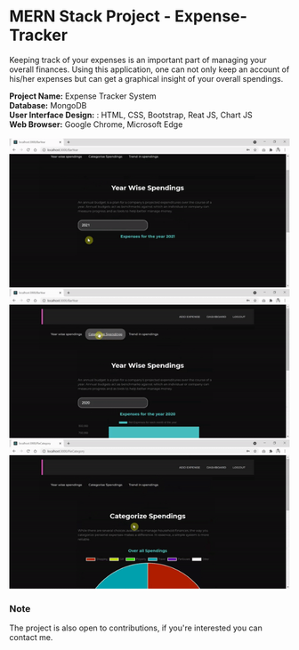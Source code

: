 # MERN Stack Project - Expense-Tracker
Keeping track of your expenses is an important part of managing your overall finances. Using this application, one can not only keep an account of his/her expenses but can get a graphical insight of your overall spendings. 

**Project Name:** Expense Tracker System <br>
**Database:**                      MongoDB <br>
**User Interface Design:**       :  HTML, CSS, Bootstrap, Reat JS, Chart JS <br>
**Web Browser:**                  Google Chrome, Microsoft Edge <br>
<br>
![bar-graph](https://github.com/swetha4444/Expense-Tracker/blob/96ee2eeb7ca1eb74e636510bd9703feecfefb826/ezgif.com-gif-maker%20(1).gif)
![pie-chart](https://github.com/swetha4444/Expense-Tracker/blob/1b6b9def42e91924c73dd0b9fbc01c5b93c04812/ezgif.com-gif-maker%20(2).gif)
![line-graph-chart](https://github.com/swetha4444/Expense-Tracker/blob/75cf128b3cb3426758196169366aa0aba2e644a1/ezgif.com-gif-maker%20(3).gif)

### Note
The project is also open to contributions, if you're interested you can contact me.
